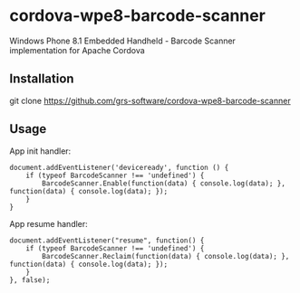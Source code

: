 # cordova-wpe8-barcode-scanner
Windows Phone 8.1 Embedded Handheld - Barcode Scanner implementation for Apache Cordova

## Installation

git clone https://github.com/grs-software/cordova-wpe8-barcode-scanner

## Usage

App init handler:

```
document.addEventListener('deviceready', function () {
	if (typeof BarcodeScanner !== 'undefined') {
		BarcodeScanner.Enable(function(data) { console.log(data); }, function(data) { console.log(data); });
	}
}
```

App resume handler:

```
document.addEventListener("resume", function() {
	if (typeof BarcodeScanner !== 'undefined') {
		BarcodeScanner.Reclaim(function(data) { console.log(data); }, function(data) { console.log(data); });
	}
}, false);
```